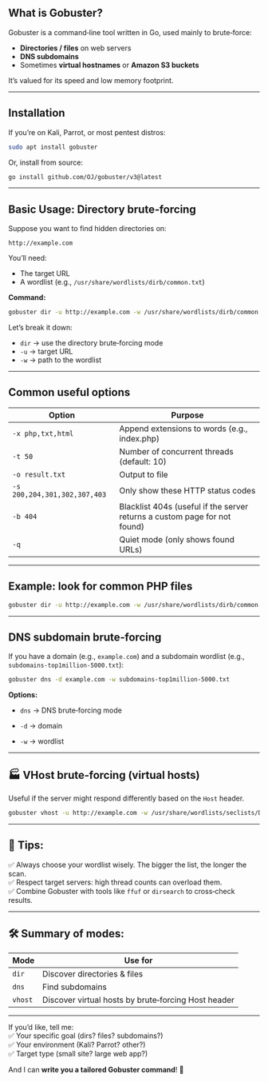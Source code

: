 ## What is Gobuster?

Gobuster is a command‑line tool written in Go, used mainly to brute‑force:
- **Directories / files** on web servers
- **DNS subdomains**
- Sometimes **virtual hostnames** or **Amazon S3 buckets**

It’s valued for its speed and low memory footprint.

---

## Installation

If you’re on Kali, Parrot, or most pentest distros:

```bash
sudo apt install gobuster
```

Or, install from source:

```bash
go install github.com/OJ/gobuster/v3@latest
```

---

## Basic Usage: Directory brute‑forcing

Suppose you want to find hidden directories on:

```
http://example.com
```

You’ll need:
- The target URL
- A wordlist (e.g., `/usr/share/wordlists/dirb/common.txt`)

**Command:**

```bash
gobuster dir -u http://example.com -w /usr/share/wordlists/dirb/common.txt
```

Let’s break it down:
- `dir` → use the directory brute‑forcing mode
- `-u` → target URL
- `-w` → path to the wordlist

---

## Common useful options

|Option|Purpose|
|---|---|
|`-x php,txt,html`|Append extensions to words (e.g., index.php)|
|`-t 50`|Number of concurrent threads (default: 10)|
|`-o result.txt`|Output to file|
|`-s 200,204,301,302,307,403`|Only show these HTTP status codes|
|`-b 404`|Blacklist 404s (useful if the server returns a custom page for not found)|
|`-q`|Quiet mode (only shows found URLs)|

---

## Example: look for common PHP files

```bash
gobuster dir -u http://example.com -w /usr/share/wordlists/dirb/common.txt -x php,txt,html -t 50 -o gobuster_results.txt
```

---

## DNS subdomain brute‑forcing

If you have a domain (e.g., `example.com`) and a subdomain wordlist (e.g., `subdomains-top1million-5000.txt`):

```bash
gobuster dns -d example.com -w subdomains-top1million-5000.txt
```

**Options:**

- `dns` → DNS brute‑forcing mode
    
- `-d` → domain
    
- `-w` → wordlist
    

---

## 🏭 **VHost brute‑forcing** (virtual hosts)

Useful if the server might respond differently based on the `Host` header.

```bash
gobuster vhost -u http://example.com -w /usr/share/wordlists/seclists/Discovery/DNS/subdomains-top1million-5000.txt
```

---

## 📒 **Tips:**

✅ Always choose your wordlist wisely. The bigger the list, the longer the scan.  
✅ Respect target servers: high thread counts can overload them.  
✅ Combine Gobuster with tools like `ffuf` or `dirsearch` to cross‑check results.

---

## 🛠 **Summary of modes:**

|Mode|Use for|
|---|---|
|`dir`|Discover directories & files|
|`dns`|Find subdomains|
|`vhost`|Discover virtual hosts by brute‑forcing Host header|

---

If you’d like, tell me:  
✅ Your specific goal (dirs? files? subdomains?)  
✅ Your environment (Kali? Parrot? other?)  
✅ Target type (small site? large web app?)

And I can **write you a tailored Gobuster command**! 🚀